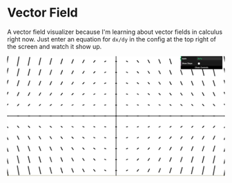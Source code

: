 # Vector Field

A vector field visualizer because I'm learning about vector fields in calculus right now. Just enter  an equation for `dx/dy` in the config at the top right of the screen and watch it show up.

![example slope field](https://raw.githubusercontent.com/jaywunder/vector-field/master/example.png)
